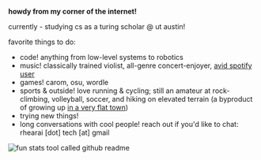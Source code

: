 **howdy from my corner of the internet!**

currently - studying cs as a turing scholar @ ut austin!

favorite things to do:
- code! anything from low-level systems to robotics
- music! classically trained violist, all-genre concert-enjoyer, [avid spotify user](https://open.spotify.com/user/1hiprbqaie8knj690gib32k8t)
- games! carom, osu, wordle
- sports & outside! love running & cycling; still an amateur at rock-climbing, volleyball, soccer, and hiking on elevated terrain (a byproduct of growing up [in a very flat town](https://en.wikipedia.org/wiki/Plano,_Texas#:~:text=residents%20suggested%20the%20name%20Plano%20(from%20the%20Spanish%20word%20for%20%22flat%22)%20in%20reference%20to%20the%20local%20terrain.))
- trying new things! 
- long conversations with cool people! reach out if you'd like to chat: rhearai \[dot\] tech \[at\] gmail

![fun stats tool called github readme](https://github-readme-stats-one-eta-61.vercel.app/api/top-langs?username=rheiformes&langs_count=8&layout=compact&theme=dark)
